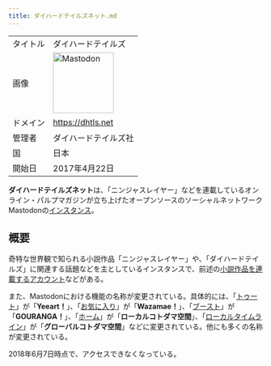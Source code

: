 ```yaml
---
title: ダイハードテイルズネット.md
---
```

<div>

|          |                                                                                                                                                                                                                                                                                                        |
|----------|--------------------------------------------------------------------------------------------------------------------------------------------------------------------------------------------------------------------------------------------------------------------------------------------------------|
| タイトル | ダイハードテイルズ                                                                                                                                                                                                                                                                                     |
| 画像     | [<img src="/images/thumb/0/00/Mastodon_logo.png/120px-Mastodon_logo.png" srcset="/images/thumb/0/00/Mastodon_logo.png/180px-Mastodon_logo.png 1.5x, /images/0/00/Mastodon_logo.png 2x" width="120" height="120" alt="Mastodon" />](/%E3%83%95%E3%82%A1%E3%82%A4%E3%83%AB:Mastodon_logo.png "Mastodon") |
| ドメイン | <a href="https://dhtls.net" rel="nofollow">https://dhtls.net</a>                                                                                                                                                                                                                                       |
| 管理者   | ダイハードテイルズ社                                                                                                                                                                                                                                                                                   |
| 国       | 日本                                                                                                                                                                                                                                                                                                   |
| 開始日   | 2017年4月22日                                                                                                                                                                                                                                                                                          |

**ダイハードテイルズネット**は、「ニンジャスレイヤー」などを連載しているオンライン・パルプマガジンが立ち上げたオープンソースのソーシャルネットワークMastodonの[インスタンス](/%E3%82%A4%E3%83%B3%E3%82%B9%E3%82%BF%E3%83%B3%E3%82%B9 "インスタンス")。

## 概要

奇特な世界観で知られる小説作品「ニンジャスレイヤー」や、「ダイハードテイルズ」に関連する話題などを主としているインスタンスで、前述の<a href="https://dhtls.net/@njslyr" rel="nofollow">小説作品を連載するアカウント</a>などがある。

また、Mastodonにおける機能の名称が変更されている。具体的には、「[トゥート](/%E3%83%88%E3%82%A5%E3%83%BC%E3%83%88 "トゥート")」が「**Yeeart！**」、「[お気に入り](/%E3%81%8A%E6%B0%97%E3%81%AB%E5%85%A5%E3%82%8A "お気に入り")」が「**Wazamae！**」、「[ブースト](/%E3%83%96%E3%83%BC%E3%82%B9%E3%83%88 "ブースト")」が「**GOURANGA！**」、「[ホーム](/%E3%83%9B%E3%83%BC%E3%83%A0 "ホーム")」が「**ローカルコトダマ空間**」、「[ローカルタイムライン](/%E3%83%AD%E3%83%BC%E3%82%AB%E3%83%AB%E3%82%BF%E3%82%A4%E3%83%A0%E3%83%A9%E3%82%A4%E3%83%B3 "ローカルタイムライン")」が「**グローバルコトダマ空間**」などに変更されている。他にも多くの名称が変更されている。

2018年6月7日時点で、アクセスできなくなっている。

</div>
